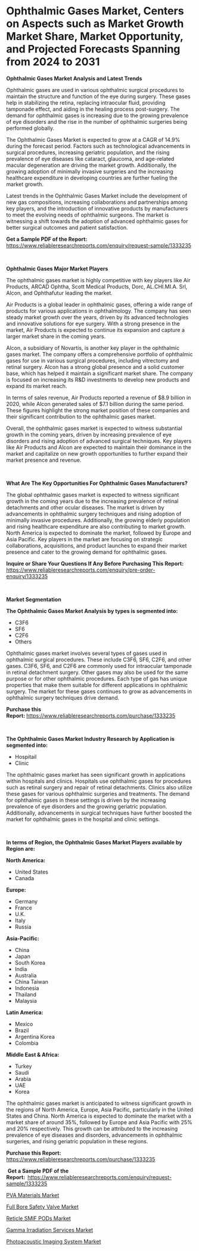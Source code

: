 <p><h1>Ophthalmic Gases Market, Centers on Aspects such as Market Growth Market Share, Market Opportunity, and Projected Forecasts Spanning from 2024 to 2031</h1></p><p><strong>Ophthalmic Gases Market Analysis and Latest Trends</strong></p>
<p><p>Ophthalmic gases are used in various ophthalmic surgical procedures to maintain the structure and function of the eye during surgery. These gases help in stabilizing the retina, replacing intraocular fluid, providing tamponade effect, and aiding in the healing process post-surgery. The demand for ophthalmic gases is increasing due to the growing prevalence of eye disorders and the rise in the number of ophthalmic surgeries being performed globally.</p><p>The Ophthalmic Gases Market is expected to grow at a CAGR of 14.9% during the forecast period. Factors such as technological advancements in surgical procedures, increasing geriatric population, and the rising prevalence of eye diseases like cataract, glaucoma, and age-related macular degeneration are driving the market growth. Additionally, the growing adoption of minimally invasive surgeries and the increasing healthcare expenditure in developing countries are further fueling the market growth.</p><p>Latest trends in the Ophthalmic Gases Market include the development of new gas compositions, increasing collaborations and partnerships among key players, and the introduction of innovative products by manufacturers to meet the evolving needs of ophthalmic surgeons. The market is witnessing a shift towards the adoption of advanced ophthalmic gases for better surgical outcomes and patient satisfaction.</p></p>
<p><strong>Get a Sample PDF of the Report:&nbsp;</strong> <a href="https://www.reliableresearchreports.com/enquiry/request-sample/1333235">https://www.reliableresearchreports.com/enquiry/request-sample/1333235</a></p>
<p>&nbsp;</p>
<p><strong>Ophthalmic Gases Major Market Players</strong></p>
<p><p>The ophthalmic gases market is highly competitive with key players like Air Products, ARCAD Ophtha, Scott Medical Products, Dorc, AL.CHI.MI.A. Srl, Alcon, and Ophthafutur leading the market.</p><p>Air Products is a global leader in ophthalmic gases, offering a wide range of products for various applications in ophthalmology. The company has seen steady market growth over the years, driven by its advanced technologies and innovative solutions for eye surgery. With a strong presence in the market, Air Products is expected to continue its expansion and capture a larger market share in the coming years.</p><p>Alcon, a subsidiary of Novartis, is another key player in the ophthalmic gases market. The company offers a comprehensive portfolio of ophthalmic gases for use in various surgical procedures, including vitrectomy and retinal surgery. Alcon has a strong global presence and a solid customer base, which has helped it maintain a significant market share. The company is focused on increasing its R&D investments to develop new products and expand its market reach.</p><p>In terms of sales revenue, Air Products reported a revenue of $8.9 billion in 2020, while Alcon generated sales of $7.1 billion during the same period. These figures highlight the strong market position of these companies and their significant contribution to the ophthalmic gases market.</p><p>Overall, the ophthalmic gases market is expected to witness substantial growth in the coming years, driven by increasing prevalence of eye disorders and rising adoption of advanced surgical techniques. Key players like Air Products and Alcon are expected to maintain their dominance in the market and capitalize on new growth opportunities to further expand their market presence and revenue.</p></p>
<p>&nbsp;</p>
<p><strong>What Are The Key Opportunities For Ophthalmic Gases Manufacturers?</strong></p>
<p><p>The global ophthalmic gases market is expected to witness significant growth in the coming years due to the increasing prevalence of retinal detachments and other ocular diseases. The market is driven by advancements in ophthalmic surgery techniques and rising adoption of minimally invasive procedures. Additionally, the growing elderly population and rising healthcare expenditure are also contributing to market growth. North America is expected to dominate the market, followed by Europe and Asia Pacific. Key players in the market are focusing on strategic collaborations, acquisitions, and product launches to expand their market presence and cater to the growing demand for ophthalmic gases.</p></p>
<p><strong>Inquire or Share Your Questions If Any Before Purchasing This Report:</strong> <a href="https://www.reliableresearchreports.com/enquiry/pre-order-enquiry/1333235">https://www.reliableresearchreports.com/enquiry/pre-order-enquiry/1333235</a></p>
<p>&nbsp;</p>
<p><strong>Market Segmentation</strong></p>
<p><strong>The Ophthalmic Gases Market Analysis by types is segmented into:</strong></p>
<p><ul><li>C3F6</li><li>SF6</li><li>C2F6</li><li>Others</li></ul></p>
<p><p>Ophthalmic gases market involves several types of gases used in ophthalmic surgical procedures. These include C3F6, SF6, C2F6, and other gases. C3F6, SF6, and C2F6 are commonly used for intraocular tamponade in retinal detachment surgery. Other gases may also be used for the same purpose or for other ophthalmic procedures. Each type of gas has unique properties that make them suitable for different applications in ophthalmic surgery. The market for these gases continues to grow as advancements in ophthalmic surgery techniques drive demand.</p></p>
<p><strong>Purchase this Report:&nbsp;</strong><a href="https://www.reliableresearchreports.com/purchase/1333235">https://www.reliableresearchreports.com/purchase/1333235</a></p>
<p>&nbsp;</p>
<p><strong>The Ophthalmic Gases Market Industry Research by Application is segmented into:</strong></p>
<p><ul><li>Hospitail</li><li>Clinic</li></ul></p>
<p><p>The ophthalmic gases market has seen significant growth in applications within hospitals and clinics. Hospitals use ophthalmic gases for procedures such as retinal surgery and repair of retinal detachments. Clinics also utilize these gases for various ophthalmic surgeries and treatments. The demand for ophthalmic gases in these settings is driven by the increasing prevalence of eye disorders and the growing geriatric population. Additionally, advancements in surgical techniques have further boosted the market for ophthalmic gases in the hospital and clinic settings.</p></p>
<p>&nbsp;</p>
<p><strong>In terms of Region, the Ophthalmic Gases Market Players available by Region are:</strong></p>
<p>
    <p> <strong> North America: </strong>
        <ul>
            <li>United States</li>
            <li>Canada</li>
        </ul>
        </p> 
    <p> <strong> Europe: </strong>
        <ul>
            <li>Germany</li>
            <li>France</li>
            <li>U.K.</li>
            <li>Italy</li>
            <li>Russia</li>
        </ul>
        </p> 
    <p> <strong> Asia-Pacific: </strong>
        <ul>
            <li>China</li>
            <li>Japan</li>
            <li>South Korea</li>
            <li>India</li>
            <li>Australia</li>
            <li>China Taiwan</li>
            <li>Indonesia</li>
            <li>Thailand</li>
            <li>Malaysia</li>
        </ul>
        </p> 
    <p> <strong> Latin America: </strong>
        <ul>
            <li>Mexico</li>
            <li>Brazil</li>
            <li>Argentina Korea</li>
            <li>Colombia</li>
        </ul>
        </p> 
    <p> <strong> Middle East & Africa: </strong>
        <ul>
            <li>Turkey</li>
            <li>Saudi</li>
            <li>Arabia</li>
            <li>UAE</li>
            <li>Korea</li>
        </ul>
    </p>
    </p>
<p><p>The ophthalmic gases market is anticipated to witness significant growth in the regions of North America, Europe, Asia Pacific, particularly in the United States and China. North America is expected to dominate the market with a market share of around 35%, followed by Europe and Asia Pacific with 25% and 20% respectively. This growth can be attributed to the increasing prevalence of eye diseases and disorders, advancements in ophthalmic surgeries, and rising geriatric population in these regions.</p></p>
<p><strong>Purchase this Report: </strong><a href="https://www.reliableresearchreports.com/purchase/1333235">https://www.reliableresearchreports.com/purchase/1333235</a></p>
<p>&nbsp;<strong>Get a Sample PDF of the Report:&nbsp;&nbsp;</strong><a href="https://www.reliableresearchreports.com/enquiry/request-sample/1333235">https://www.reliableresearchreports.com/enquiry/request-sample/1333235</a></p>
<p><strong></strong></p>
<p><p><a href="https://medium.com/@ericahahn435/pva-materials-market-size-market-outlook-and-market-forecast-2024-to-2031-d1fad4fee4f8">PVA Materials Market</a></p><p><a href="https://medium.com/p/57792f781836/edit">Full Bore Safety Valve Market</a></p><p><a href="https://medium.com/@ericahahn435/reticle-smif-pods-market-insights-into-market-cagr-market-trends-and-growth-strategies-9d05aa8bc217">Reticle SMIF PODs Market</a></p><p><a href="https://medium.com/p/d1fda835dfce/edit">Gamma Irradiation Services Market</a></p><p><a href="https://medium.com/p/40e7df2111fe/edit">Photoacoustic Imaging System Market</a></p></p>